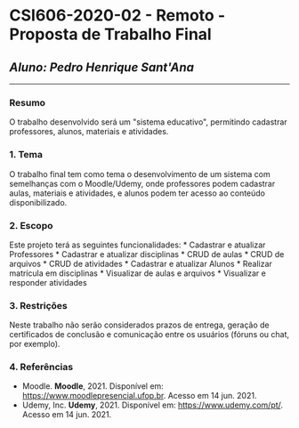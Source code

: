# **CSI606-2020-02 - Remoto - Proposta de Trabalho Final**
## *Aluno: Pedro Henrique Sant'Ana*

--------------

### Resumo

  O trabalho desenvolvido será um "sistema educativo", permitindo cadastrar professores, alunos, materiais e atividades.

### 1. Tema

  O trabalho final tem como tema o desenvolvimento de um sistema com semelhanças com o Moodle/Udemy, onde professores podem cadastrar aulas, materiais e atividades, e alunos podem ter acesso ao conteúdo disponibilizado.

### 2. Escopo

  Este projeto terá as seguintes funcionalidades:
    * Cadastrar e atualizar Professores
      * Cadastrar e atualizar disciplinas
      * CRUD de aulas
      * CRUD de arquivos
      * CRUD de atividades
    * Cadastrar e atualizar Alunos
      * Realizar matrícula em disciplinas
      * Visualizar de aulas e arquivos
      * Visualizar e responder atividades

### 3. Restrições

  Neste trabalho não serão considerados prazos de entrega, geração de certificados de conclusão e comunicação entre os usuários (fóruns ou chat, por exemplo).
  
### 4. Referências
  * Moodle. **Moodle**, 2021. Disponível em: https://www.moodlepresencial.ufop.br. Acesso em 14 jun. 2021.
  * Udemy, Inc. **Udemy**, 2021. Disponível em: https://www.udemy.com/pt/. Acesso em 14 jun. 2021.
